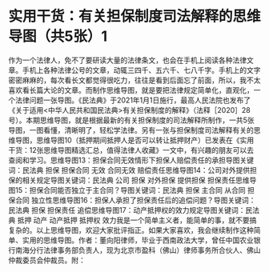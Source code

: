 # 实用干货：有关担保制度司法解释的思维导图（共5张）1

作为一个法律人，免不了要研读大量的法律条文，也会在手机上阅读各种法律文章。手机上各种法律公号的文章，动辄三四千、五六千、七八千字。手机上的文字密密麻麻的，每次看长文都觉得很吃力，往往是看到后面忘了前面，所以，我不太喜欢看长篇大论的文章。而制作思维导图，就是要把法律规定简单化，直观化，一个法律问题一张导图。《民法典》于2021年1月1日施行，最高人民法院也发布了《关于适用<中华人民共和国民法典>有关担保制度的解释》（法释［2020］28号）。本期思维导图，就是根据最新的有关担保制度的司法解释所制作，一共5张导图，一图看懂，清晰明了，轻松学法律。另有一张与担保制度司法解释有关的思维导图，思维导图10（抵押期间抵押人是否可以转让抵押财产）已发表在《实用干货：12张思维导图精选汇总，值得法律人收藏》一文中，有兴趣的朋友可以去查阅和学习。思维导图13：担保合同无效情形下担保人赔偿责任的承担导图关键词：民法典 担保 担保合同 无效 合同无效 赔偿责任思维导图14：公司对外提供担保的相关规定导图关键词：民法典 公司 担保 对外担保 提供担保 担保责任思维导图15：担保合同能否独立于主合同？导图关键词：民法典 担保 主合同 从合同 担保合同 独立性思维导图16：担保人承担了担保责任后的追偿问题？导图关键词：民法典 担保 担保责任 追偿思维导图17：动产抵押权的效力规定导图关键词：民法典 抵押 动产 动产抵押 抵押权 效力我是一个简单主义者，能简单的事，就不要搞复杂的。以上思维导图，欢迎大家批评指正。如果大家喜欢，我会继续制作这种简单、实用的思维导图。作者：董向阳律师，毕业于西南政法大学，曾任中国农业银行南海分行法律事务部负责人，现为北京市盈科（佛山）律师事务所合伙人、佛山仲裁委员会仲裁员。附：

